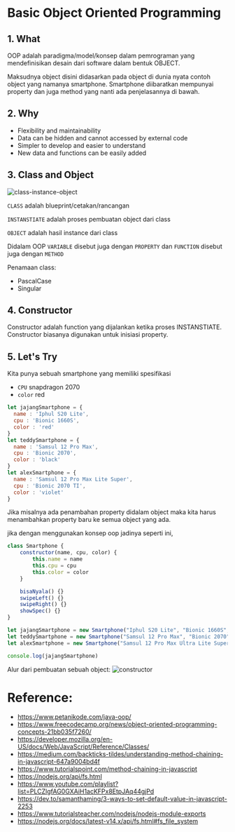 # Basic Object Oriented Programming

## 1. What
OOP adalah paradigma/model/konsep dalam pemrograman yang mendefinisikan desain dari software dalam bentuk OBJECT. 

Maksudnya object disini didasarkan pada object di dunia nyata contoh object yang namanya smartphone. Smartphone diibaratkan mempunyai property dan juga method yang nanti ada penjelasannya di bawah.

## 2. Why
- Flexibility and maintainability
- Data can be hidden and cannot accessed by external code
- Simpler to develop and easier to understand
- New data and functions can be easily added

## 3. Class and Object

![class-instance-object](https://raw.githubusercontent.com/teddyKoerniadi/my-note/master/images/classObject.png)

`CLASS` adalah blueprint/cetakan/rancangan

`INSTANSTIATE` adalah proses pembuatan object dari class

`OBJECT` adalah hasil instance dari class

Didalam OOP `VARIABLE` disebut juga dengan `PROPERTY` dan `FUNCTION` disebut juga dengan `METHOD`

Penamaan class: 
- PascalCase
- Singular

## 4. Constructor
Constructor adalah function yang dijalankan ketika proses INSTANSTIATE. Constructor biasanya digunakan untuk inisiasi property.

## 5. Let's Try

Kita punya sebuah smartphone yang memiliki spesifikasi
- `CPU` snapdragon 2070 
- `color` red

```js
let jajangSmartphone = {
  name : 'Iphul S20 Lite',
  cpu : 'Bionic 1660S',
  color : 'red'
}
let teddySmartphone = {
  name : 'Samsul 12 Pro Max',
  cpu : 'Bionic 2070',
  color : 'black'
}
let alexSmartphone = {
  name : 'Samsul 12 Pro Max Lite Super',
  cpu : 'Bionic 2070 TI',
  color : 'violet'
}
```

Jika misalnya ada penambahan property didalam object maka kita harus menambahkan property baru ke semua object yang ada.

jika dengan menggunakan konsep oop jadinya seperti ini,

```js
class Smartphone {
    constructor(name, cpu, color) {
        this.name = name
        this.cpu = cpu
        this.color = color
    }

    bisaNyala() {}
    swipeLeft() {}
    swipeRight() {}
    showSpec() {}
}

let jajangSmartphone = new Smartphone("Iphul S20 Lite", "Bionic 1660S", "red")
let teddySmartphone = new Smartphone("Samsul 12 Pro Max", "Bionic 2070", "black")
let alexSmartphone = new Smartphone("Samsul 12 Pro Max Ultra Lite Super", "Bionic 2070 TI", "violet")

console.log(jajangSmartphone)
```

Alur dari pembuatan sebuah object:
![constructor](https://raw.githubusercontent.com/teddyKoerniadi/my-note/master/images/constructor.png)

# Reference:
- https://www.petanikode.com/java-oop/
- https://www.freecodecamp.org/news/object-oriented-programming-concepts-21bb035f7260/
- https://developer.mozilla.org/en-US/docs/Web/JavaScript/Reference/Classes/
- https://medium.com/backticks-tildes/understanding-method-chaining-in-javascript-647a9004bd4f
- https://www.tutorialspoint.com/method-chaining-in-javascript
- https://nodejs.org/api/fs.html
- https://www.youtube.com/playlist?list=PLCZlgfAG0GXAiH1acKFPx8EtpJAq44gjPd
- https://dev.to/samanthaming/3-ways-to-set-default-value-in-javascript-2253
- https://www.tutorialsteacher.com/nodejs/nodejs-module-exports
- https://nodejs.org/docs/latest-v14.x/api/fs.html#fs_file_system

